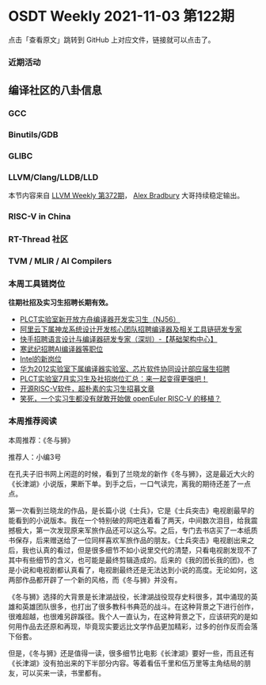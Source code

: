 # OSDT Weekly 2021-11-03 第122期

点击「查看原文」跳转到 GitHub 上对应文件，链接就可以点击了。

### 近期活动

## 编译社区的八卦信息

### GCC

### Binutils/GDB

### GLIBC

### LLVM/Clang/LLDB/LLD

本节内容来自 [LLVM Weekly 第372期](http://llvmweekly.org/issue/372)，
[Alex Bradbury](https://www.linkedin.com/in/alex-bradbury/) 大哥持续稳定输出。

### RISC-V in China

### RT-Thread 社区


### TVM / MLIR / AI Compilers

### 本周工具链岗位

**往期社招及实习生招聘长期有效。**

- [PLCT实验室新开放方舟编译器开发实习生（NJ56）](https://mp.weixin.qq.com/s/lPp5RvjYhpDIGsp-luLzKQ)
- [阿里云下属神龙系统设计开发核心团队招聘编译器及相关工具链研发专家](https://mp.weixin.qq.com/s/h3ELBXBHfNjZCyCRixqnOQ)
- [快手招聘语言设计与编译器研发专家（深圳）-【基础架构中心】](https://mp.weixin.qq.com/s/QTWnlaBFtWQ3YThHJSIhbA)
- [寒武纪招聘AI编译器等职位](https://mp.weixin.qq.com/s/LWpDXEA2rJ1wx9mr8XoWxw)
- [Intel的新岗位](https://mp.weixin.qq.com/s/xs-deMCI4ob7WX0vIRZMZw)
- [华为2012实验室下属编译器实验室、芯片软件协同设计部应届生招聘](https://mp.weixin.qq.com/s/dMkGkbgNvW--D6fLthfoPA)
- [PLCT实验室7月实习生及社招岗位汇总：来一起变得更强吧！](https://mp.weixin.qq.com/s/lL5_L2oh-kNvP8wHMARSAg)
- [开源RISC-V软件，超朴素的实习生招募文章](https://mp.weixin.qq.com/s/ETtlYTHa_41SYrxpSuh_sw)
- [笑死，一个实习生都没有就敢开始做 openEuler RISC-V 的移植？](https://mp.weixin.qq.com/s/x_LUxu1dJTaN6VS7DU6xsg)

### 本周推荐阅读

本周推荐：《冬与狮》

推荐人：小编3号

在孔夫子旧书网上闲逛的时候，看到了兰晓龙的新作《冬与狮》，这是最近大火的《长津湖》小说版，果断下单。到手之后，一口气读完，离我的期待还差了一点点。

第一次看到兰晓龙的作品，是长篇小说《士兵》，它是《士兵突击》电视剧最早的能看到的小说版本。我在一个特别破的网吧连着看了两天，中间数次泪目，给我震撼极大，第一次发现原来军旅作品还可以这么写。之后，专门去书店买了一本纸质书保存，后来赠送给了一位同样喜欢军旅作品的朋友。《士兵突击》电视剧出来之后，我也认真的看过，但是很多细节不如小说里交代的清楚，只看电视剧发现不了其中有些细节的含义，也可能是最终剪辑造成的。后来的《我的团长我的团》，也是小说和电视剧都认真看了，电视剧最终还是无法达到小说的高度。无论如何，这两部作品都开辟了一个新的风格，而《冬与狮》并没有。

《冬与狮》选择的大背景是长津湖战役，长津湖战役现存史料很多，其中涌现的英雄和英雄团队很多，也打出了很多教科书典范的战斗。在这种背景之下进行创作，很难超越，也很难另辟蹊径。我个人一直认为，在这种背景之下，应该研究的是如何用作品去还原和再现，毕竟现实要远比文学作品更加精彩，过多的创作反而会落下俗套。

但是，《冬与狮》还是值得一读，很多细节比电影《长津湖》要好一些，而且还有《长津湖》没有拍出来的下半部分内容。等着看伍千里和伍万里等主角结局的朋友，可以买来一读，书里都有。